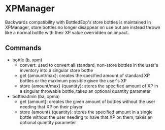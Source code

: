 # XPManager

Backwards compatibility with BottledExp's store bottles is maintained in XPManager, store bottles no longer disappear on use but are instead thrown like a normal bottle with their XP value overridden on impact.

## Commands

- bottle (b, xpm)
  - convert: used to convert all standard, non-store bottles in the user's inventory into a singular store bottle
  - get {amount/max}: creates the specified amount of standard XP bottles or the maximum possible given the user's XP
  - store {amount/max} {quantity}: stores the specified amount of XP in a singular throwable bottle, takes an optional quantity parameter
- bottleadmin (ba, xpma)
  - get {amount}: creates the given amount of bottles without the user needing that XP on their player
  - store {amount} {quantity}: stores the specified amount in a single bottle without the user needing to have that XP on them, takes an optional quantity parameter
